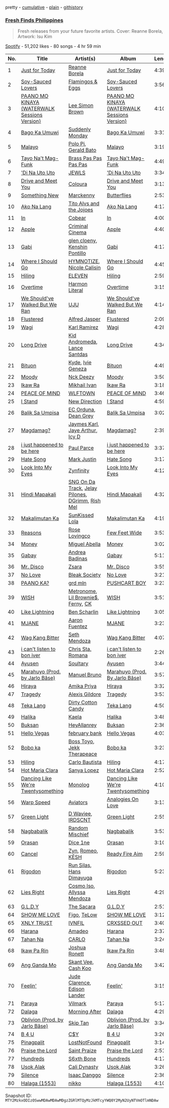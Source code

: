 pretty - [cumulative](/playlists/cumulative/37i9dQZF1DXd41OiKoLJY1.md) - [plain](/playlists/plain/37i9dQZF1DXd41OiKoLJY1) - [githistory](https://github.githistory.xyz/mackorone/spotify-playlist-archive/blob/main/playlists/plain/37i9dQZF1DXd41OiKoLJY1)

### [Fresh Finds Philippines](https://open.spotify.com/playlist/37i9dQZF1DXd41OiKoLJY1)

> Fresh releases from your future favorite artists\. Cover: Reanne Borela, Artwork: Isu Kim

[Spotify](https://open.spotify.com/user/spotify) - 51,202 likes - 80 songs - 4 hr 59 min

| No. | Title | Artist(s) | Album | Length |
|---|---|---|---|---|
| 1 | [Just for Today](https://open.spotify.com/track/2Nzpyr9SNK7QEhnKYYTJGo) | [Reanne Borela](https://open.spotify.com/artist/4VesHAVAMMJsmXZGMEo4IA) | [Just for Today](https://open.spotify.com/album/25UEe7XiMFOOyl7uXWQl73) | 4:39 |
| 2 | [Soy\-Sauced Lovers](https://open.spotify.com/track/69Kta6dbEUB44iZ7Nr8iF0) | [Flamingos & Eggs](https://open.spotify.com/artist/4FRkcvH6AHRvrdnCth8NdH) | [Soy\-Sauced Lovers](https://open.spotify.com/album/2NfWclHl5YkNbxPZ4GiPmu) | 3:56 |
| 3 | [PAANO MO KINAYA \(WATERWALK Sessions Version\)](https://open.spotify.com/track/6NjHzLaJLk8ej0e6o6XqFF) | [Lee Simon Brown](https://open.spotify.com/artist/2JCVZPC2G6aBFrcDfLRSIX) | [PAANO MO KINAYA \(WATERWALK Sessions Version\)](https://open.spotify.com/album/33uY0RKMoBPf63yOOFtTj3) | 4:10 |
| 4 | [Bago Ka Umuwi](https://open.spotify.com/track/6gbm1osJmAMqh8wB1Sptfx) | [Suddenly Monday](https://open.spotify.com/artist/4YTZj5kMhZdNjLxJbfRlb1) | [Bago Ka Umuwi](https://open.spotify.com/album/4N828YPaA2LiT4BVOwQVl8) | 3:31 |
| 5 | [Malayo](https://open.spotify.com/track/2QJMZwOrjd7xDD4fFCaG3Q) | [Polo Pi](https://open.spotify.com/artist/54tGnrGjbD4MBrAnBlx2f3), [Gerald Bato](https://open.spotify.com/artist/0uv1lbPGWuwq1sgRbyYBcY) | [Malayo](https://open.spotify.com/album/47q1TT1d77sp9QtwrCCfVZ) | 3:19 |
| 6 | [Tayo Na't Mag\-Funk](https://open.spotify.com/track/0n72tREm8MMS25WCiEPF9A) | [Brass Pas Pas Pas Pas](https://open.spotify.com/artist/732hX2NTZ4ndFxaLZNyjM0) | [Tayo Na't Mag\-Funk](https://open.spotify.com/album/1WnZUxX8xkNW58c1TCDm6a) | 4:49 |
| 7 | ['Di Na Uto Uto](https://open.spotify.com/track/7hak53Qke4dE4lPsdwqi82) | [JEWLS](https://open.spotify.com/artist/1Yi3eQibPPyKmO0xXWPcfw) | ['Di Na Uto Uto](https://open.spotify.com/album/2bADUYqi98OIoweOwKQmzQ) | 3:34 |
| 8 | [Drive and Meet You](https://open.spotify.com/track/0KuTQlAitRKGhPRdjyJ3Ht) | [Coloura](https://open.spotify.com/artist/22YlJuPLhTsW9m4fptz4r3) | [Drive and Meet You](https://open.spotify.com/album/6oKxJdV8je7SBnwWr37S5P) | 3:13 |
| 9 | [Something New](https://open.spotify.com/track/3vJDtvBZHLN29eW8jEv4g4) | [Marckenny](https://open.spotify.com/artist/1g0nZFSoTHic1hFJVQ9AKT) | [Butterflies](https://open.spotify.com/album/54qxVBELRAaOhNY8P3Kfkf) | 2:53 |
| 10 | [Ako Na Lang](https://open.spotify.com/track/7HNJgZ3P3B2PL1tBrfW8Fb) | [Tito Alvs and the Jojoes](https://open.spotify.com/artist/1JcK4Da20zj3ZnnEaHIdIT) | [Ako Na Lang](https://open.spotify.com/album/7Icj6bQ6YOby0awWGaGchC) | 4:17 |
| 11 | [In](https://open.spotify.com/track/2GSOY6jJLV8s9RNEshcm8S) | [Cobear](https://open.spotify.com/artist/0mOvajLtWUY88nRjYCrvVR) | [In](https://open.spotify.com/album/7cAGLRBwfM8Ux5uHIW8R7K) | 4:00 |
| 12 | [Apple](https://open.spotify.com/track/2t46xEXFhcxIyG0eEhZXb0) | [Criminal Cinema](https://open.spotify.com/artist/08NgBg4Ft0hV7lYPH8MEjl) | [Apple](https://open.spotify.com/album/0EpJGwpnd8TLNhYtrhFLIK) | 4:40 |
| 13 | [Gabi](https://open.spotify.com/track/38bEXfp86RqpV4JkyQC25W) | [glen cloeny](https://open.spotify.com/artist/59EJmRfDjmbVZC7avONJpJ), [Kenshin Pontillo](https://open.spotify.com/artist/38vQ0wnK9SOzGTTL5cLa6L) | [Gabi](https://open.spotify.com/album/4WC2UEGaGk59ElAojHsUSH) | 4:17 |
| 14 | [Where I Should Go](https://open.spotify.com/track/2CmvsbkVsJXT4tx7rJgi9i) | [HYMNOTIZE](https://open.spotify.com/artist/6veDzk8jH7u6P7feMhWNSt), [Nicole Calisin](https://open.spotify.com/artist/7arvIE09UfVWvd1XCQA8gm) | [Where I Should Go](https://open.spotify.com/album/5FwEsrASBPiETfTuifauIu) | 4:45 |
| 15 | [Hiling](https://open.spotify.com/track/2K5r4Y3Ahxg8nVE0SZR88e) | [ELEVEN](https://open.spotify.com/artist/1PQM6m3BhE1uPOFDvM90EO) | [Hiling](https://open.spotify.com/album/1ppWbz04lBM2z0ZrlWMiCn) | 2:59 |
| 16 | [Overtime](https://open.spotify.com/track/3Kw4LwmkY3gPcCCiDldBn7) | [Harmon Literal](https://open.spotify.com/artist/4otbq3fbjmPI60TDrb2pcK) | [Overtime](https://open.spotify.com/album/5BRhOXAxZdHx7FDwvQc8PK) | 3:15 |
| 17 | [We Should've Walked But We Ran](https://open.spotify.com/track/3bcaxHusFgkxfDXxhWb4lc) | [UJU](https://open.spotify.com/artist/2rc8Sz5mhQYrNg9xkoYlMI) | [We Should've Walked But We Ran](https://open.spotify.com/album/3ZNBUMaJmn4butHAE0XFl4) | 4:14 |
| 18 | [Flustered](https://open.spotify.com/track/2JK02BX7rIXNcQ2zuAnSUZ) | [Alfred Jasper](https://open.spotify.com/artist/0hVGrTglkRDhYto5PE3kXV) | [Flustered](https://open.spotify.com/album/4tWINqPT5QZTE0Tfb9ipEX) | 2:09 |
| 19 | [Wagi](https://open.spotify.com/track/6OjkUN1Yx3RSuwsjIdaZ7d) | [Karl Ramirez](https://open.spotify.com/artist/78JXNSo2xUBaf6L0tmJabL) | [Wagi](https://open.spotify.com/album/5wgn6REDiY9Vtc9plAft4J) | 4:28 |
| 20 | [Long Drive](https://open.spotify.com/track/0CuktzleUMBmdo6NzeBd7d) | [Kid Andromeda](https://open.spotify.com/artist/68rt24QJbFg2BvlgbF5l0k), [Lance Santdas](https://open.spotify.com/artist/3OGOEwy4VOWKjSAcdiY8Gf) | [Long Drive](https://open.spotify.com/album/30HZoPC6819Akh9I3phMgx) | 4:34 |
| 21 | [Bituon](https://open.spotify.com/track/5qr5eO1uihNSPHxhq4gUOT) | [Kyde](https://open.spotify.com/artist/79ld2UzVGT1q5Iapk2nZ7J), [Ivie Geneza](https://open.spotify.com/artist/19xle9QBIOl2fylg3XwRlg) | [Bituon](https://open.spotify.com/album/0RwK16LJQirnhbgdRzdyAO) | 4:49 |
| 22 | [Moody](https://open.spotify.com/track/1UZGv8INYOxkpnIfFpNzrE) | [Nck Deezy](https://open.spotify.com/artist/5hCMRViq2AR0rGRTcHt6se) | [Moody](https://open.spotify.com/album/3OffVDX9Mv0fyPAE5oyzpt) | 3:50 |
| 23 | [Ikaw Ra](https://open.spotify.com/track/1KZ5Wewc14CiRtadzqbxHW) | [Mikhail Ivan](https://open.spotify.com/artist/16XR1zoTJiGEeG2Rr5NksZ) | [Ikaw Ra](https://open.spotify.com/album/5Sx5S1kSeIw2PyCSoLsjwR) | 3:18 |
| 24 | [PEACE OF MIND](https://open.spotify.com/track/0JAV00XM5K9ve3pKCkn7QJ) | [WLFTOWN](https://open.spotify.com/artist/65PIGJ98oayXEVcBnzZg9M) | [PEACE OF MIND](https://open.spotify.com/album/6mJOhS9OLDTCZdWTQhRnUA) | 3:46 |
| 25 | [I Stand](https://open.spotify.com/track/6iTvphQDSuCYhVIz3oMbY7) | [New Direction](https://open.spotify.com/artist/7My3SOxFHwUw045NAVVAVL) | [I Stand](https://open.spotify.com/album/15tb9drKCIl4MhddjNWqy9) | 4:59 |
| 26 | [Balik Sa Umpisa](https://open.spotify.com/track/42sgeYylN7F5b2sFwf3aua) | [EC Orduna](https://open.spotify.com/artist/62ycja55uV9zKY8mw6cdWa), [Dean Grey](https://open.spotify.com/artist/0wUo9PgXp911AimDzk52uJ) | [Balik Sa Umpisa](https://open.spotify.com/album/1KkhyKbDJC656TlQAjdjik) | 3:02 |
| 27 | [Magdamag?](https://open.spotify.com/track/2LXCJnF269n3cYriHwyv3b) | [Jaymes Karl](https://open.spotify.com/artist/5NBbtkLi1b0P5nez11CfzF), [Jaye Arthur](https://open.spotify.com/artist/7mcqCEN9CtJqAkudwMYd1H), [Icy D](https://open.spotify.com/artist/0DrnDxPyiRdLOa75RPrA2e) | [Magdamag?](https://open.spotify.com/album/4fhl18N60d54A0enCOCaCS) | 2:39 |
| 28 | [i just happened to be here](https://open.spotify.com/track/34FZXJCccJKGF6nlVoor6U) | [Paul Parce](https://open.spotify.com/artist/3jB0D55aQ8rO8n3kYGZLBJ) | [i just happened to be here](https://open.spotify.com/album/0gmgwPN9WbyYecjg6cshYI) | 3:37 |
| 29 | [Hate Song](https://open.spotify.com/track/1K6q2T3ACnQNtj0ApkVJ2T) | [Mark Justin](https://open.spotify.com/artist/30K3mHt4wKILhJfrDapwnu) | [Hate Song](https://open.spotify.com/album/24vT0uB6M834YaRih3ySvA) | 3:17 |
| 30 | [Look Into My Eyes](https://open.spotify.com/track/1TKaB4e740I7ERt2Mg6isz) | [Zynfinity](https://open.spotify.com/artist/3hhvszAhc2fpQ8Sm6HmQhr) | [Look Into My Eyes](https://open.spotify.com/album/7L3zG5JtTOGg9Cz09gccp8) | 4:12 |
| 31 | [Hindi Mapakali](https://open.spotify.com/track/18Wy0tTKgU58NBX98mI01Z) | [SNG On Da Track](https://open.spotify.com/artist/497uh8Q5OmAzaNpaZDVL35), [Jelay Pilones](https://open.spotify.com/artist/1KMlYWRp506FHKUAnOOR6h), [DGrimm](https://open.spotify.com/artist/4hTrkS34MP3Aoybxxlmsuh), [Rish Mel](https://open.spotify.com/artist/3IYBM9nA4dxsLSUwiKoEBs) | [Hindi Mapakali](https://open.spotify.com/album/1V8S93eZc6iz8zLgT5lPWG) | 4:32 |
| 32 | [Makalimutan Ka](https://open.spotify.com/track/0cE7jDtSmMxAhDxKlVfWNW) | [SunKissed Lola](https://open.spotify.com/artist/4bLLB1dbsRVUTcMpnDGDO2) | [Makalimutan Ka](https://open.spotify.com/album/1NVQC7On6ko21hUoQyoPOm) | 4:19 |
| 33 | [Reasons](https://open.spotify.com/track/0mhq0NkWdy5rMHd7JbYpS2) | [Rose Lovingco](https://open.spotify.com/artist/2s9k75SID9Jn6T64W8K3Sg) | [Few Feet Wide](https://open.spotify.com/album/7vBFU9Rp5GTSl3EH6jqPRc) | 3:53 |
| 34 | [Money](https://open.spotify.com/track/5ejOkXoGdNG0gfc35gtceo) | [Miguel Abella](https://open.spotify.com/artist/7gStcwSNzziJ8QL0QswaXd) | [Money](https://open.spotify.com/album/0jOzfXiqHDuaAuSBeSlCOZ) | 3:02 |
| 35 | [Gabay](https://open.spotify.com/track/4oqhDujgfbctx3MjKFaxTe) | [Andrea Badinas](https://open.spotify.com/artist/2gxV8pvMInzaEgEi7riKmV) | [Gabay](https://open.spotify.com/album/7gMJ59IzEOXq7jNPOCKFLI) | 5:11 |
| 36 | [Mr\. Disco](https://open.spotify.com/track/3V185zS0RKsk0Fu7wgh7HM) | [Zsara](https://open.spotify.com/artist/0ONXq8v6WJELw6qYroOa8T) | [Mr\. Disco](https://open.spotify.com/album/0Hn9cGrFLZa3d1BeBsZmwT) | 3:55 |
| 37 | [No Love](https://open.spotify.com/track/7GetbGuu7ENJwOPQw0OsfK) | [Bleak Society](https://open.spotify.com/artist/6Sg4PMkRVfqdY2BLaUK3KM) | [No Love](https://open.spotify.com/album/2ewfM2NWJfZ7cJr9aeT7i2) | 3:21 |
| 38 | [PAANO KA?](https://open.spotify.com/track/4729SPZQbxIc01BDfcOyRg) | [grd mln](https://open.spotify.com/artist/0Z39OVFeQFS76u5GHCj1OY) | [PUSHCART BOY](https://open.spotify.com/album/6yLZvviPvfL0ePrSZvYUHu) | 3:23 |
| 39 | [WISH](https://open.spotify.com/track/4DYBGUx5x8wi8IuM1pzCyi) | [Metronome](https://open.spotify.com/artist/6c87P9NBwN250EaPqrSNTK), [Lil Brownie$](https://open.spotify.com/artist/2osuy1ymDvW5AFlaCViI5p), [Ferny](https://open.spotify.com/artist/0c2o962KhSDjbr8doBqOcC), [CK](https://open.spotify.com/artist/76MP4N9xtduf2SwfaO97mW) | [WISH](https://open.spotify.com/album/2gjwFxBDU1S9gO8YgVfF1q) | 3:51 |
| 40 | [Like Lightning](https://open.spotify.com/track/3PPPiBid08zzxgUD6phC7n) | [Ben Scharlin](https://open.spotify.com/artist/4CaDROYjZpUFMtSvwYv9kY) | [Like Lightning](https://open.spotify.com/album/3JCFs65vxb98MtuxkxcYKd) | 3:05 |
| 41 | [MJANE](https://open.spotify.com/track/1ikKO0tLZ9e573HGjgs9aZ) | [Aaron Fuentez](https://open.spotify.com/artist/7saXKDoncGMqUlkEyO72Zq) | [MJANE](https://open.spotify.com/album/5e5XtDelQSYxjDkSfVeCUL) | 3:23 |
| 42 | [Wag Kang Bitter](https://open.spotify.com/track/1YQjaR6kY8BwJsDVAoasz3) | [Seth Mendoza](https://open.spotify.com/artist/6ynIy7wea3II9xfGVS34Og) | [Wag Kang Bitter](https://open.spotify.com/album/32MaTx8WmznZT5shocnL9u) | 4:07 |
| 43 | [i can't listen to bon iver](https://open.spotify.com/track/5oPdToyxebR35dfGsh8LmP) | [Chris Sta\. Romana](https://open.spotify.com/artist/6wuUn2hA1M3zkj50KzFvO7) | [i can't listen to bon iver](https://open.spotify.com/album/3HcUedTrjbMK3NMgytzsXM) | 2:26 |
| 44 | [Ayusen](https://open.spotify.com/track/5mexzZniVnBU5HbrTjZuxE) | [Soultary](https://open.spotify.com/artist/4grMV6pfxotpPx6i4KVf49) | [Ayusen](https://open.spotify.com/album/2gczg6mU8jYSWuxCYuG8iH) | 3:44 |
| 45 | [Marahuyo \(Prod\. by Jarlo Bâse\)](https://open.spotify.com/track/3sn6zFeOQnEKYu6hPKhycP) | [Manuel Bruno](https://open.spotify.com/artist/1czxPqEOp4lajFSoegS6zx) | [Marahuyo \(Prod\. By Jarlo Bâse\)](https://open.spotify.com/album/6XN2tj8F856CKeRN08XrY0) | 3:57 |
| 46 | [Hiraya](https://open.spotify.com/track/6YdkJGoR81plqqNdyQwISn) | [Amika Priya](https://open.spotify.com/artist/3rN4T86zB1Oz3MKG7nXN9U) | [Hiraya](https://open.spotify.com/album/7JU0wGaeDbTL1QuRfAdbMG) | 3:32 |
| 47 | [Tragedy](https://open.spotify.com/track/3XPeZXx4dHZoyx6l4Ov5IZ) | [Alexis Gildore](https://open.spotify.com/artist/0pie0aHWJncJV8IYRnYcD3) | [Tragedy](https://open.spotify.com/album/5BI0KJ0Pk2fCyYdIpGGX07) | 3:53 |
| 48 | [Teka Lang](https://open.spotify.com/track/4LAxBPESM8fyXJcbFV6FZx) | [Dirty Cotton Candy](https://open.spotify.com/artist/10nRSdmDK41M46tuekrNHy) | [Teka Lang](https://open.spotify.com/album/1pIEP9m9NyP1oLZBfgXqOt) | 4:50 |
| 49 | [Halika](https://open.spotify.com/track/51LSh1Er9ctc6UjwVqp3K4) | [Kaela](https://open.spotify.com/artist/1ks6J6i6qliulO0UGJLK0V) | [Halika](https://open.spotify.com/album/6X5SuRmpIvvHpjp32M8ga6) | 3:48 |
| 50 | [Buksan](https://open.spotify.com/track/4TO6h8kR43C7HcmXncaNFO) | [HeyAllanrey](https://open.spotify.com/artist/2GZRhL7EgeRhqNDHg5iMNG) | [Buksan](https://open.spotify.com/album/4BQPI8GbM0yJ0Qapvc8fT5) | 2:36 |
| 51 | [Hello Vegas](https://open.spotify.com/track/1I5ir36i4MUQclxp9PWZB9) | [february bank](https://open.spotify.com/artist/69dHAdz8lUpJir75KFfdlY) | [Hello Vegas](https://open.spotify.com/album/6900aefLceRVtvlhjRZX9B) | 4:03 |
| 52 | [Bobo ka](https://open.spotify.com/track/3OuTHJtOxCcVtrnEliFxSh) | [Boss Toyo](https://open.spotify.com/artist/6yFPknOGs7put18465dKo6), [Jekk Therapeace](https://open.spotify.com/artist/4cut06tIutBS57wt3btzez) | [Bobo ka](https://open.spotify.com/album/3Aq7mOzGDt7BmNaFvm7rPf) | 3:23 |
| 53 | [Hiling](https://open.spotify.com/track/2maQa0zbsLpwoBvlU8reit) | [Carlo Bautista](https://open.spotify.com/artist/3SwnBBc7T2hYRPnPGUDmh9) | [Hiling](https://open.spotify.com/album/09t3sWvqdxQ7iwpp1WLdl9) | 4:17 |
| 54 | [Hot Maria Clara](https://open.spotify.com/track/6N9GWoGVnaU4v34zXXusQ7) | [Sanya Lopez](https://open.spotify.com/artist/2a6QUNiSghqAzg1sZ621vq) | [Hot Maria Clara](https://open.spotify.com/album/0hq7NRkLIIp1SUY1UMH70z) | 2:52 |
| 55 | [Dancing Like We're Twentysomething](https://open.spotify.com/track/62L9FO5Ni5iEnQQHCbl0H2) | [Monolog](https://open.spotify.com/artist/1lFZVpc8Zg0D2JXr11BVrk) | [Dancing Like We're Twentysomething](https://open.spotify.com/album/5HAgAwFddsTLM7rKlUWbEP) | 4:10 |
| 56 | [Warp Speed](https://open.spotify.com/track/5wTwqblUCK0nnVtx9dzwFK) | [Aviators](https://open.spotify.com/artist/2vmvpWETFkoV9Xy5hqIhjE) | [Analogies On Love](https://open.spotify.com/album/4QQPagKdhpmY1BIS98pysU) | 3:13 |
| 57 | [Green Light](https://open.spotify.com/track/1NxUgWynWcLe5XpBV3YppF) | [D Waviee](https://open.spotify.com/artist/5KaAbjWOqfFt1IMEH2kdzA), [IRDSCNT](https://open.spotify.com/artist/1Ohk1Lu8XoPFSowywVUiV3) | [Green Light](https://open.spotify.com/album/3oDCSENcNu2ZyLBJg3Cx8o) | 2:55 |
| 58 | [Nagbabalik](https://open.spotify.com/track/3mZu6TIa0GAJbr0ZqTYVMi) | [Random Mischief](https://open.spotify.com/artist/16feusdy8A0NxHkXKsANuc) | [Nagbabalik](https://open.spotify.com/album/4qPYBxTr99qKMTMJzWeWs8) | 3:53 |
| 59 | [Orasan](https://open.spotify.com/track/4DyOEJXtjYzsfDqToHnCT2) | [Dice 1ne](https://open.spotify.com/artist/1Fx6Wp6qSvlwFcsv3DZusB) | [Orasan](https://open.spotify.com/album/3l9cfTTJZOVsXJ6s3brvWj) | 3:10 |
| 60 | [Cancel](https://open.spotify.com/track/3XBHlRFeukAVPybLoKZfRE) | [Zyn](https://open.spotify.com/artist/7h2GtZhPfozroJ3WLCKJQ0), [Romeo](https://open.spotify.com/artist/4VrVEWJyZO0X5A4mjgqVfk), [KĒSH](https://open.spotify.com/artist/3I3WMEPBNzMjIGsUZkA9Sc) | [Ready Fire Aim](https://open.spotify.com/album/2UVnh1nacRBAebp7cJWYEw) | 2:59 |
| 61 | [Rigodon](https://open.spotify.com/track/5cF02vAZUK8nCpGx9U1F2G) | [Run Silas](https://open.spotify.com/artist/2n8RvsyGbpluYSEwtlX4Mk), [Hans Dimayuga](https://open.spotify.com/artist/56p3ilIEBlYgDzOKA1HFQk) | [Rigodon](https://open.spotify.com/album/6vhaYjAI6XP5x6RkklfnKm) | 5:23 |
| 62 | [Lies Right](https://open.spotify.com/track/2nAqkahSnYFjNkLwbvS2AY) | [Cosmo Iso](https://open.spotify.com/artist/60hDJ4a0wGQz7hDTPdOara), [Allyssa Mendoza](https://open.spotify.com/artist/047Eze7PVutYABSzrfXJUo) | [Lies Right](https://open.spotify.com/album/46UPftBNFoZFDZhCfjTxtp) | 4:29 |
| 63 | [G.L.D.Y](https://open.spotify.com/track/5fpswZGHglsj0eFUxsjnUK) | [The Sacara](https://open.spotify.com/artist/7iRlXAvB6yvkWHj8N3hCjn) | [G.L.D.Y](https://open.spotify.com/album/0xrzMFs5kzNrWGQ2z31ACT) | 2:51 |
| 64 | [SHOW ME LOVE](https://open.spotify.com/track/0LIDotBDFhkXr7O5x3dtyU) | [Figo](https://open.spotify.com/artist/0BVfgdAkJOnrpoFl2bKkQM), [TeLow](https://open.spotify.com/artist/30f1Tf6u53B12iOEyYGsqU) | [SHOW ME LOVE](https://open.spotify.com/album/2rpx4kgxfyus6RDOawX9Hw) | 3:12 |
| 65 | [XNLY TRUST](https://open.spotify.com/track/60yXTlrOXe5O9l1f4ewSzb) | [IVNFIL](https://open.spotify.com/artist/3Fy24YWLYJu5Zqd2pgt5eg) | [CRXSSED OUT](https://open.spotify.com/album/7lS0J4URPg5nXoL06cE8uo) | 3:40 |
| 66 | [Harana](https://open.spotify.com/track/7qkDqQ1LWJtDFvtSIdo4U5) | [Amadeo](https://open.spotify.com/artist/7AY1c6y4EhyvdxSA1QPG1X) | [Harana](https://open.spotify.com/album/3j05YRFyYzOVEw7WVJ3l7s) | 2:37 |
| 67 | [Tahan Na](https://open.spotify.com/track/0m7pOyvve4OIgOUUEQJCVo) | [CARLO](https://open.spotify.com/artist/35UTd8xGxIwWnJVfg3n3OY) | [Tahan Na](https://open.spotify.com/album/1eXSXdzyjzdS0bhFur8QOt) | 3:24 |
| 68 | [Ikaw Pa Rin](https://open.spotify.com/track/7otZN9mLKfGqjK63IsVilh) | [Joshua Ronett](https://open.spotify.com/artist/05CqspBaIIIRiSalv0jGQ3) | [Ikaw Pa Rin](https://open.spotify.com/album/2QyiWRGtyebeJOqQtxvj5B) | 3:48 |
| 69 | [Ang Ganda Mo](https://open.spotify.com/track/3IgoaTcIoS4CWpSYQPBYZu) | [Skant Vee](https://open.spotify.com/artist/6L1W8c844zn3yBmkeVgbdR), [Cash Koo](https://open.spotify.com/artist/45GqSja1kI92nc4BKJa9qz) | [Ang Ganda Mo](https://open.spotify.com/album/0NhtF2zDYfw6k0PAerN3uk) | 3:42 |
| 70 | [Feelin'](https://open.spotify.com/track/67kL7dEFAL6kxhsCZe6wPW) | [Jude Clarence](https://open.spotify.com/artist/5nSZoxGGJh9ckvokSXPjc2), [Edison Lander](https://open.spotify.com/artist/6EAZXro6I386rsiQ2eCzGj) | [Feelin'](https://open.spotify.com/album/57OxdsGukaP6bnx3oKaJIv) | 3:15 |
| 71 | [Paraya](https://open.spotify.com/track/7C7XGphS70fsqDd99h5GuY) | [Vilmark](https://open.spotify.com/artist/335NA7iC8OHVYB9T1WQQb7) | [Paraya](https://open.spotify.com/album/0J9IbEFFGOhTVVJwVQx3l2) | 5:17 |
| 72 | [Dalaga](https://open.spotify.com/track/3BgjlW3RLTrT5hd46bQMWf) | [Morning After](https://open.spotify.com/artist/0COdFByZShouhAnOk4hOBr) | [Dalaga](https://open.spotify.com/album/3rsXgjDLME4zZ9gZ6iVjP9) | 4:29 |
| 73 | [Oblivion \(Prod\. by Jarlo Bâse\)](https://open.spotify.com/track/7fdUyvA3dfwB5qIQy28RiT) | [Skip Tan](https://open.spotify.com/artist/0aEahlmYT7IiWGKzH3wF2T) | [Oblivion \(Prod\. by Jarlo Bâse\)](https://open.spotify.com/album/5NR3kXAJ3z5bPGvCUr7fbB) | 3:34 |
| 74 | [B 4 U](https://open.spotify.com/track/3334CBSyQik86iFo8hyqRe) | [C$Y](https://open.spotify.com/artist/4tM5ely6ggNwY9CN9EvLEi) | [B 4 U](https://open.spotify.com/album/3aXOyPnlCUuUoUrQTcVg0F) | 3:26 |
| 75 | [Pinagpalit](https://open.spotify.com/track/6Tnh1uCsea9BX1csA28fYM) | [LostNotFound](https://open.spotify.com/artist/1SVjSG7OLV3mrpH5N9QYDM) | [Pinagpalit](https://open.spotify.com/album/349Din6kzrTeGNDGW3tmif) | 3:14 |
| 76 | [Praise the Lord](https://open.spotify.com/track/4grWKx5wU8wRyynESVlSQA) | [Saint Praize](https://open.spotify.com/artist/073HoVXSsVlojK9pnFWAxo) | [Praise the Lord](https://open.spotify.com/album/1XpgVjGAid4SRo0VXGJCGD) | 2:51 |
| 77 | [Hundreds](https://open.spotify.com/track/1pvLfLN3vXjRDqtDDIWZaE) | [S6xth Bone](https://open.spotify.com/artist/77JsE0YDJfCSiq5s5fjpNw) | [Hundreds](https://open.spotify.com/album/3pPTgJ9H4v4T8745Gcf4Ai) | 4:17 |
| 78 | [Usok Alak](https://open.spotify.com/track/79HfuN8ThBOCpqDKfm8CkV) | [Cali Dynasty](https://open.spotify.com/artist/5xaQYk4yIjHNl3xbWb7ENC) | [Usok Alak](https://open.spotify.com/album/5MUijro6MbUS3mMThHimeG) | 3:26 |
| 79 | [Silence](https://open.spotify.com/track/449kmb8YI48oUVfOBxRz8T) | [Isaac Danggo](https://open.spotify.com/artist/2dfcVXP4icVJK5g2UhBQga) | [Silence](https://open.spotify.com/album/6kZeQQkOShG681tKGvYqqr) | 2:36 |
| 80 | [Halaga \(1553\)](https://open.spotify.com/track/5NLuEozQdasSn9Pu5PnW4r) | [nikko](https://open.spotify.com/artist/4iTGD1IiSfm4z0PPeULqnK) | [Halaga \(1553\)](https://open.spotify.com/album/2w5GmPK4SpI0hiMCoa1ypv) | 4:10 |

Snapshot ID: `MTY2MzkxODIzOSwwMDAwMDAwMDgzZGRlMTQyMzJkMTcyYWQ0Y2MyN2UyNTVmOTlmNDAw`
